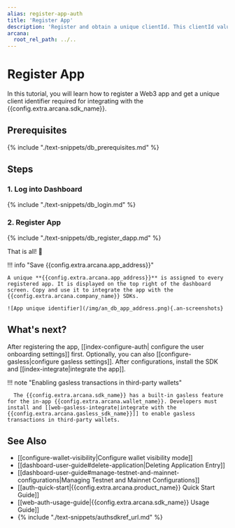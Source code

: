 ```yaml
---
alias: register-app-auth
title: 'Register App'
description: 'Register and obtain a unique clientId. This clientId value is used to integrate the app with the Arcana SDKs. Use the dashboard to configure SDK usage settings.'
arcana:
  root_rel_path: ../..
---
```


# Register App

In this tutorial, you will learn how to register a Web3 app and get a unique client identifier required for integrating with the {{config.extra.arcana.sdk_name}}.

## Prerequisites

{% include "./text-snippets/db_prerequisites.md" %}

## Steps

### 1. Log into Dashboard

{% include "./text-snippets/db_login.md" %}

### 2. Register App

{% include "./text-snippets/db_register_dapp.md" %}

That is all! 🎉

!!! info "Save {{config.extra.arcana.app_address}}"

    A unique **{{config.extra.arcana.app_address}}** is assigned to every registered app. It is displayed on the top right of the dashboard screen. Copy and use it to integrate the app with the {{config.extra.arcana.company_name}} SDKs.

    ![App unique identifier](/img/an_db_app_address.png){.an-screenshots} 

## What's next?

After registering the app, [[index-configure-auth| configure the user onboarding settings]] first. Optionally, you can also [[configure-gasless|configure gasless settings]]. After configurations, install the SDK and [[index-integrate|integrate the app]].

!!! note "Enabling gasless transactions in third-party wallets"

      The {{config.extra.arcana.sdk_name}} has a built-in gasless feature for the in-app {{config.extra.arcana.wallet_name}}. Developers must install and [[web-gasless-integrate|integrate with the {{config.extra.arcana.gasless_sdk_name}}]] to enable gasless transactions in third-party wallets.

## See Also

* [[configure-wallet-visibility|Configure wallet visibility mode]]
* [[dashboard-user-guide#delete-application|Deleting Application Entry]]
* [[dashboard-user-guide#manage-testnet-and-mainnet-configurations|Managing Testnet and Mainnet Configurations]]
* [[auth-quick-start|{{config.extra.arcana.product_name}} Quick Start Guide]] 
* [[web-auth-usage-guide|{{config.extra.arcana.sdk_name}} Usage Guide]]
* {% include "./text-snippets/authsdkref_url.md" %}